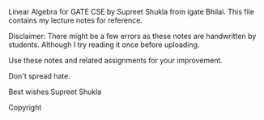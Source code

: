 Linear Algebra for GATE CSE by Supreet Shukla from igate Bhilai. 
This file contains my lecture notes for reference.

Disclaimer: There might be a few errors as these notes are handwritten by students. Although I try reading it once before uploading.

Use these notes and related assignments for your improvement.

Don't spread hate.

Best wishes 
Supreet Shukla 

Copyright
